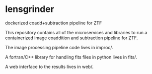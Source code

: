 # lensgrinder
dockerized coadd+subtraction pipeline for ZTF

This repository contains all of the microservices and libraries to run a containerized image coaddition and subtraction pipeline for ZTF.

The image processing pipeline code lives in improc/.

A fortran/C++ library for handling fits files in python lives in fits/.

A web interface to the results lives in web/.
